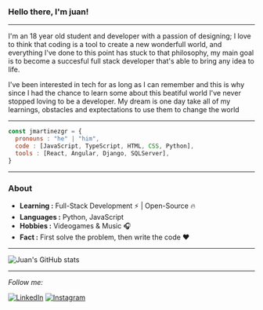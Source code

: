 ### Hello there, I'm juan! 
---------------------------------------------------------------------------------------------------------------------------------------------------------------------------------
I'm an 18 year old student and developer with a passion of designing; I love to think that coding is a tool to create a new wonderfull world, and everything I've done to this point has stuck to that philosophy, my main goal is to become a succesful full stack developer that's able to bring any idea to life.

I've been interested in tech for as long as I can remember and this is why since I had the chance to learn some about this beatiful world I've never stopped loving to be a developer. My dream is one day take all of my learnings, obstacles and exptectations to use them to change the world

---------------------------------------------------------------------------------------------------------------------------------------------------------------------------------
```js
const jmartinezgr = {
  pronouns : "he" | "him",
  code : [JavaScript, TypeScript, HTML, CSS, Python],
  tools : [React, Angular, Django, SQLServer],
}

```
---------------------------------------------------------------------------------------------------------------------------------------------------------------------------------
### About

-  **Learning :** Full-Stack Development :zap: | Open-Source :fire:	
-  **Languages :** Python, JavaScript
-  **Hobbies :** Videogames & Music :headphones:
-  **Fact :** First solve the problem, then write the code :heart: 

---------------------------------------------------------------------------------------------------------------------------------------------------------------------------------

![Juan's GitHub stats](https://github-readme-stats.vercel.app/api?username=jmartinezgr&show_icons=true&bg_color=00000000&)

--------------------------------------------------------------------------------------------------------------------------------------------------------------------------------
<i>Follow me:</i><br>

<a href="https://www.linkedin.com/in/juan-jose-martinez" target="_blank"><img src="https://img.shields.io/badge/LinkedIn-%230077B5.svg?&style=flat-square&logo=linkedin&logoColor=white" alt="LinkedIn"></a>
<a href="https://www.instagram.com/_tinezj" target="_blank"><img src="https://img.shields.io/badge/Instagram-%23E4405F.svg?&style=flat-square&logo=instagram&logoColor=white" alt="Instagram"></a>

</div>
